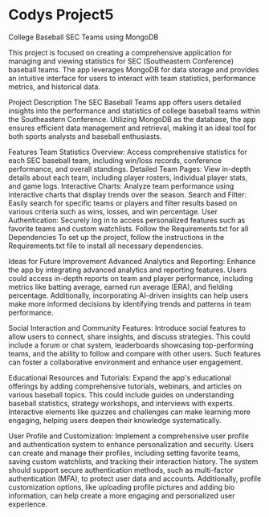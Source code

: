 # Codys Project5
 College Baseball SEC Teams using MongoDB 

This project is focused on creating a comprehensive application for managing and viewing statistics for SEC (Southeastern Conference) baseball teams. The app leverages MongoDB for data storage and provides an intuitive interface for users to interact with team statistics, performance metrics, and historical data.

Project Description
The SEC Baseball Teams app offers users detailed insights into the performance and statistics of college baseball teams within the Southeastern Conference. Utilizing MongoDB as the database, the app ensures efficient data management and retrieval, making it an ideal tool for both sports analysts and baseball enthusiasts.

Features
Team Statistics Overview: Access comprehensive statistics for each SEC baseball team, including win/loss records, conference performance, and overall standings.
Detailed Team Pages: View in-depth details about each team, including player rosters, individual player stats, and game logs.
Interactive Charts: Analyze team performance using interactive charts that display trends over the season.
Search and Filter: Easily search for specific teams or players and filter results based on various criteria such as wins, losses, and win percentage.
User Authentication: Securely log in to access personalized features such as favorite teams and custom watchlists.
Follow the Requirements.txt for all Dependencies
To set up the project, follow the instructions in the Requirements.txt file to install all necessary dependencies.

Ideas for Future Improvement
Advanced Analytics and Reporting: Enhance the app by integrating advanced analytics and reporting features. Users could access in-depth reports on team and player performance, including metrics like batting average, earned run average (ERA), and fielding percentage. Additionally, incorporating AI-driven insights can help users make more informed decisions by identifying trends and patterns in team performance.

Social Interaction and Community Features: Introduce social features to allow users to connect, share insights, and discuss strategies. This could include a forum or chat system, leaderboards showcasing top-performing teams, and the ability to follow and compare with other users. Such features can foster a collaborative environment and enhance user engagement.

Educational Resources and Tutorials: Expand the app's educational offerings by adding comprehensive tutorials, webinars, and articles on various baseball topics. This could include guides on understanding baseball statistics, strategy workshops, and interviews with experts. Interactive elements like quizzes and challenges can make learning more engaging, helping users deepen their knowledge systematically.

User Profile and Customization: Implement a comprehensive user profile and authentication system to enhance personalization and security. Users can create and manage their profiles, including setting favorite teams, saving custom watchlists, and tracking their interaction history. The system should support secure authentication methods, such as multi-factor authentication (MFA), to protect user data and accounts. Additionally, profile customization options, like uploading profile pictures and adding bio information, can help create a more engaging and personalized user experience.